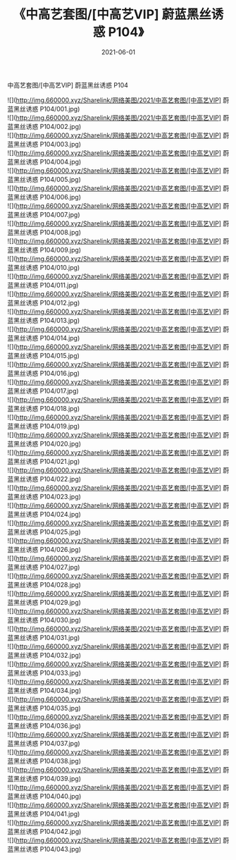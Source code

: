﻿---
layout: post
title:  《中高艺套图/[中高艺VIP] 蔚蓝黑丝诱惑 P104》
date:   2021-06-01
img: http://img.660000.xyz/Sharelink/网络美图/2021/中高艺套图/[中高艺VIP] 蔚蓝黑丝诱惑 P104/000.jpg
categories: [美女, 清纯, 唯美]
---

中高艺套图/[中高艺VIP] 蔚蓝黑丝诱惑 P104

 ![](http://img.660000.xyz/Sharelink/网络美图/2021/中高艺套图/[中高艺VIP] 蔚蓝黑丝诱惑 P104/001.jpg) <br>![](http://img.660000.xyz/Sharelink/网络美图/2021/中高艺套图/[中高艺VIP] 蔚蓝黑丝诱惑 P104/002.jpg) <br>![](http://img.660000.xyz/Sharelink/网络美图/2021/中高艺套图/[中高艺VIP] 蔚蓝黑丝诱惑 P104/003.jpg) <br>![](http://img.660000.xyz/Sharelink/网络美图/2021/中高艺套图/[中高艺VIP] 蔚蓝黑丝诱惑 P104/004.jpg) <br>![](http://img.660000.xyz/Sharelink/网络美图/2021/中高艺套图/[中高艺VIP] 蔚蓝黑丝诱惑 P104/005.jpg) <br>![](http://img.660000.xyz/Sharelink/网络美图/2021/中高艺套图/[中高艺VIP] 蔚蓝黑丝诱惑 P104/006.jpg) <br>![](http://img.660000.xyz/Sharelink/网络美图/2021/中高艺套图/[中高艺VIP] 蔚蓝黑丝诱惑 P104/007.jpg) <br>![](http://img.660000.xyz/Sharelink/网络美图/2021/中高艺套图/[中高艺VIP] 蔚蓝黑丝诱惑 P104/008.jpg) <br>![](http://img.660000.xyz/Sharelink/网络美图/2021/中高艺套图/[中高艺VIP] 蔚蓝黑丝诱惑 P104/009.jpg) <br>![](http://img.660000.xyz/Sharelink/网络美图/2021/中高艺套图/[中高艺VIP] 蔚蓝黑丝诱惑 P104/010.jpg) <br>![](http://img.660000.xyz/Sharelink/网络美图/2021/中高艺套图/[中高艺VIP] 蔚蓝黑丝诱惑 P104/011.jpg) <br>![](http://img.660000.xyz/Sharelink/网络美图/2021/中高艺套图/[中高艺VIP] 蔚蓝黑丝诱惑 P104/012.jpg) <br>![](http://img.660000.xyz/Sharelink/网络美图/2021/中高艺套图/[中高艺VIP] 蔚蓝黑丝诱惑 P104/013.jpg) <br>![](http://img.660000.xyz/Sharelink/网络美图/2021/中高艺套图/[中高艺VIP] 蔚蓝黑丝诱惑 P104/014.jpg) <br>![](http://img.660000.xyz/Sharelink/网络美图/2021/中高艺套图/[中高艺VIP] 蔚蓝黑丝诱惑 P104/015.jpg) <br>![](http://img.660000.xyz/Sharelink/网络美图/2021/中高艺套图/[中高艺VIP] 蔚蓝黑丝诱惑 P104/016.jpg) <br>![](http://img.660000.xyz/Sharelink/网络美图/2021/中高艺套图/[中高艺VIP] 蔚蓝黑丝诱惑 P104/017.jpg) <br>![](http://img.660000.xyz/Sharelink/网络美图/2021/中高艺套图/[中高艺VIP] 蔚蓝黑丝诱惑 P104/018.jpg) <br>![](http://img.660000.xyz/Sharelink/网络美图/2021/中高艺套图/[中高艺VIP] 蔚蓝黑丝诱惑 P104/019.jpg) <br>![](http://img.660000.xyz/Sharelink/网络美图/2021/中高艺套图/[中高艺VIP] 蔚蓝黑丝诱惑 P104/020.jpg) <br>![](http://img.660000.xyz/Sharelink/网络美图/2021/中高艺套图/[中高艺VIP] 蔚蓝黑丝诱惑 P104/021.jpg) <br>![](http://img.660000.xyz/Sharelink/网络美图/2021/中高艺套图/[中高艺VIP] 蔚蓝黑丝诱惑 P104/022.jpg) <br>![](http://img.660000.xyz/Sharelink/网络美图/2021/中高艺套图/[中高艺VIP] 蔚蓝黑丝诱惑 P104/023.jpg) <br>![](http://img.660000.xyz/Sharelink/网络美图/2021/中高艺套图/[中高艺VIP] 蔚蓝黑丝诱惑 P104/024.jpg) <br>![](http://img.660000.xyz/Sharelink/网络美图/2021/中高艺套图/[中高艺VIP] 蔚蓝黑丝诱惑 P104/025.jpg) <br>![](http://img.660000.xyz/Sharelink/网络美图/2021/中高艺套图/[中高艺VIP] 蔚蓝黑丝诱惑 P104/026.jpg) <br>![](http://img.660000.xyz/Sharelink/网络美图/2021/中高艺套图/[中高艺VIP] 蔚蓝黑丝诱惑 P104/027.jpg) <br>![](http://img.660000.xyz/Sharelink/网络美图/2021/中高艺套图/[中高艺VIP] 蔚蓝黑丝诱惑 P104/028.jpg) <br>![](http://img.660000.xyz/Sharelink/网络美图/2021/中高艺套图/[中高艺VIP] 蔚蓝黑丝诱惑 P104/029.jpg) <br>![](http://img.660000.xyz/Sharelink/网络美图/2021/中高艺套图/[中高艺VIP] 蔚蓝黑丝诱惑 P104/030.jpg) <br>![](http://img.660000.xyz/Sharelink/网络美图/2021/中高艺套图/[中高艺VIP] 蔚蓝黑丝诱惑 P104/031.jpg) <br>![](http://img.660000.xyz/Sharelink/网络美图/2021/中高艺套图/[中高艺VIP] 蔚蓝黑丝诱惑 P104/032.jpg) <br>![](http://img.660000.xyz/Sharelink/网络美图/2021/中高艺套图/[中高艺VIP] 蔚蓝黑丝诱惑 P104/033.jpg) <br>![](http://img.660000.xyz/Sharelink/网络美图/2021/中高艺套图/[中高艺VIP] 蔚蓝黑丝诱惑 P104/034.jpg) <br>![](http://img.660000.xyz/Sharelink/网络美图/2021/中高艺套图/[中高艺VIP] 蔚蓝黑丝诱惑 P104/035.jpg) <br>![](http://img.660000.xyz/Sharelink/网络美图/2021/中高艺套图/[中高艺VIP] 蔚蓝黑丝诱惑 P104/036.jpg) <br>![](http://img.660000.xyz/Sharelink/网络美图/2021/中高艺套图/[中高艺VIP] 蔚蓝黑丝诱惑 P104/037.jpg) <br>![](http://img.660000.xyz/Sharelink/网络美图/2021/中高艺套图/[中高艺VIP] 蔚蓝黑丝诱惑 P104/038.jpg) <br>![](http://img.660000.xyz/Sharelink/网络美图/2021/中高艺套图/[中高艺VIP] 蔚蓝黑丝诱惑 P104/039.jpg) <br>![](http://img.660000.xyz/Sharelink/网络美图/2021/中高艺套图/[中高艺VIP] 蔚蓝黑丝诱惑 P104/040.jpg) <br>![](http://img.660000.xyz/Sharelink/网络美图/2021/中高艺套图/[中高艺VIP] 蔚蓝黑丝诱惑 P104/041.jpg) <br>![](http://img.660000.xyz/Sharelink/网络美图/2021/中高艺套图/[中高艺VIP] 蔚蓝黑丝诱惑 P104/042.jpg) <br>![](http://img.660000.xyz/Sharelink/网络美图/2021/中高艺套图/[中高艺VIP] 蔚蓝黑丝诱惑 P104/043.jpg) <br>